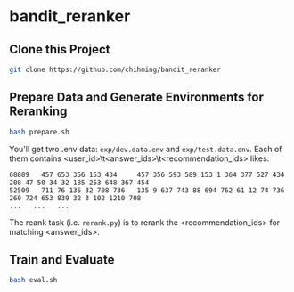 # bandit_reranker


## Clone this Project
```sh
git clone https://github.com/chihming/bandit_reranker
```

## Prepare Data and Generate Environments for Reranking
```sh
bash prepare.sh
```
You'll get two .env data: `exp/dev.data.env` and `exp/test.data.env`.
Each of them contains <user_id>\t<answer_ids>\t<recommendation_ids> likes:
```
68889   457 653 356 153 434     457 356 593 589 153 1 364 377 527 434 208 47 50 34 32 185 253 648 367 454
52509   711 76 135 32 708 736   135 9 637 743 88 694 762 61 12 74 736 260 724 653 839 32 3 102 1210 708
...   ...   ...
```
The reank task (i.e. `rerank.py`) is to rerank the <recommendation_ids> for matching <answer_ids>.

## Train and Evaluate
```sh
bash eval.sh
```
